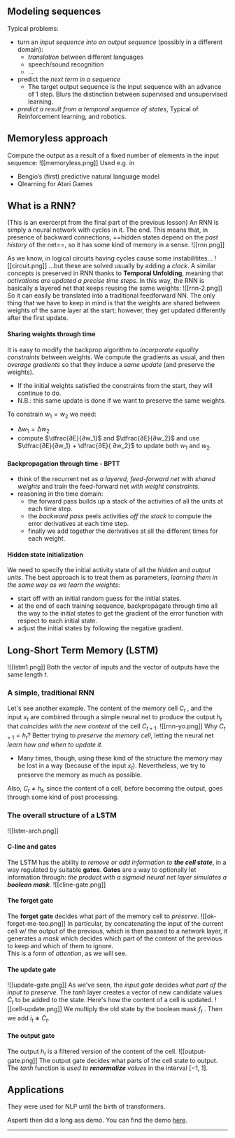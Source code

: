 ## Modeling sequences
Typical problems:
- turn an _input sequence into an output sequence_ (possibly in a different domain):
	- _translation_ between different languages
	- speech/sound recognition
	- ...
- predict the _next term in a sequence_
	- The target output sequence is the input sequence with an advance of 1 step. Blurs the distinction between supervised and unsupervised learning.
- _predict a result from a temporal sequence of states_, Typical of Reinforcement learning, and robotics.

## Memoryless approach
Compute the output as a result of a fixed number of elements in the input sequence:
![[memoryless.png]]
Used e.g. in 
- Bengio’s (first) predictive natural language model 
- Qlearning for Atari Games

## What is a RNN? 
(This is an exercerpt from the final part of the previous lesson)
An RNN is simply a neural network with cycles in it. The end. 
This means that, in presence of backward connections, ==hidden states depend on the _past history_ of the net==, so it has some kind of memory in a sense. 
![[rnn.png]]

As we know, in logical circuits having cycles cause some instabilitites...
![[circuit.png]]
...but these are solved usually by adding a _clock_.
A similar concepts is preserved in RNN thanks to __Temporal Unfolding__, meaning that _activations are updated a precise time steps_.
In this way, the RNN is basically a layered net that keeps reusing the same weights:
![[rnn-2.png]]
So it can easily be translated into a traditional feedforward NN. The only thing that we have to keep in mind is that the weights are shared between weights of the same layer at the start; however, they get updated differently after the first update.  

#### Sharing weights through time 
It is easy to modify the backprop algorithm to _incorporate equality constraints_ between weights. We compute the gradients as usual, and then _average gradients_ so that they induce a _same update_ (and preserve the weights). 
- If the initial weights satisfied the constraints from the start, they will continue to do.
- N.B.: this same update is done if we want to preserve the same weights. 

To constrain $w_1 = w_2$ we need:
- $∆w_1 = ∆w_2$
- compute $\dfrac{∂E}{∂w_1}$ and $\dfrac{∂E}{∂w_2}$ and use $\dfrac{∂E}{∂w_1} + \dfrac{∂E}{ ∂w_2}$ to update both $w_1$ and $w_2$. 

#### Backpropagation through time - BPTT
- think of the recurrent net as _a layered, feed-forward net_ with _shared weights_ and train the feed-forward net _with weight constraints_. 
- reasoning in the time domain: 
	- the forward pass builds up a stack of the activities of all the units at each time step.
	- the _backward pass_ peels activities _off the stack_ to compute the error derivatives at each time step. 
	- finally we add together the derivatives at all the different times for each weight.

#### Hidden state initialization
We need to specify the initial activity state of all the _hidden_ and _output units_. The best approach is to treat them as parameters, _learning them in the same way as we learn the weights_: 
- start off with an initial random guess for the initial states. 
- at the end of each training sequence, backpropagate through time all the way to the initial states to get the gradient of the error function with respect to each initial state. 
- adjust the initial states by following the negative gradient. 

## Long-Short Term Memory (LSTM)
![[lstm1.png]]
Both the vector of inputs and the vector of outputs have the same length $t$.

### A simple, traditional RNN
Let's see another example.
The content of the memory cell $C_t$ , and the input $x_t$ are combined through a simple neural net to produce the output $h_t$ that _coincides with the new content_ of the cell $C_{t+1}$.
![[rnn-yo.png]]
Why $C_{t+1} = h_t$? Better trying to _preserve the memory cell_, letting the neural net _learn how and when to update it_.
- Many times, though, using these kind of the structure the memory may be lost in a way (because of the input $x_t$). Nevertheless, we try to preserve the memory as much as possible.  

Also, $C_t \not = h_t$, since the content of a cell, before becoming the output, goes through some kind of post processing.  

### The overall structure of a LSTM 
![[lstm-arch.png]]

#### C-line and gates 
The LSTM has the ability _to remove or add information to __the cell state___, in a way regulated by suitable __gates__. 
__Gates__ are a way to optionally let information through: _the product with a sigmoid neural net layer simulates a __boolean mask___.
![[cline-gate.png]]

#### The forget gate 
The __forget gate__ decides what part of the memory cell to _preserve_.
![[ok-forget-me-too.png]]
In particular, by concatenating the input of the current cell w/ the output of the previous, which is then passed to a network layer, it generates a _mask_ which decides which part of the content of the previous to keep and which of them to ignore.  
This is a form of _attention_, as we will see. 

#### The update gate 
![[update-gate.png]]
As we've seen, the _input gate_ decides _what part of the input to preserve_. 
The $tanh$ layer creates a vector of new candidate values $\tilde C_t$ to be added to the state.
Here's how the content of a cell is updated. 
![[cell-update.png]]
We multiply the old state by the boolean mask $f_t$ . Then we add $i_t ∗ \tilde C_t$.

#### The output gate
The output $h_t$ is a filtered version of the content of the cell.
![[output-gate.png]]
The output gate decides what parts of the cell state to output. The $tanh$ function is _used to __renormalize__ values_ in the interval [−1, 1].

## Applications 
They were used for NLP until the birth of transformers.


Asperti then did a long ass demo. You can find the demo [here](https://virtuale.unibo.it/pluginfile.php/1623565/mod_resource/content/1/carry_over.ipynb).

-----
